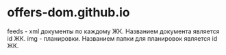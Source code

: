 # offers-dom.github.io

feeds - xml документы по каждому ЖК. Названием документа является id ЖК.
img - планировки. Названием папки для планировок является id ЖК.
